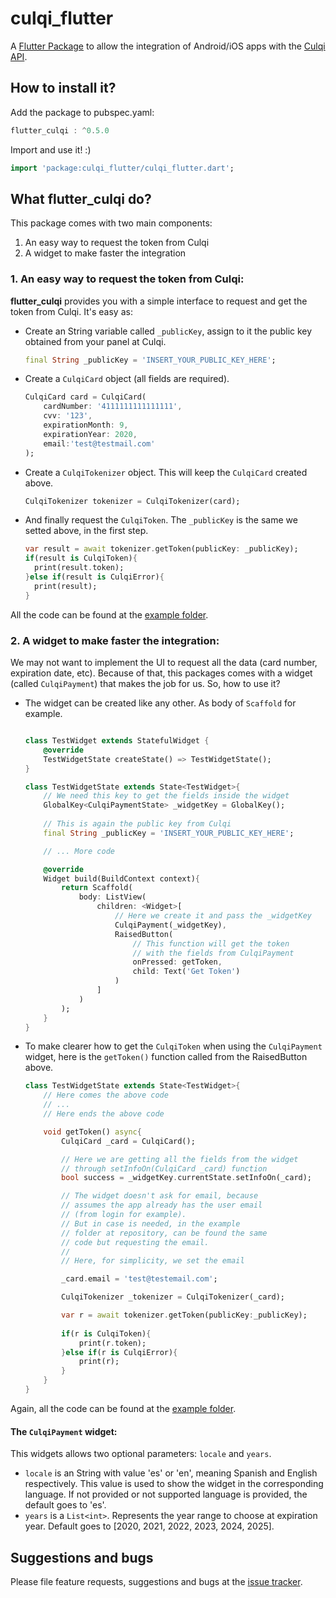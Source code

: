 # culqi_flutter

A [Flutter Package]() to allow the integration of Android/iOS apps with the [Culqi API](https://www.culqi.com/docs/#/).

## How to install it?

Add the package to pubspec.yaml:
```dart
flutter_culqi : ^0.5.0
```

Import and use it! :)
``` dart
import 'package:culqi_flutter/culqi_flutter.dart';
```

## What **flutter_culqi** do?

This package comes with two main components:
1. An easy way to request the token from Culqi
2. A widget to make faster the integration

### 1. An easy way to request the token from Culqi:

**flutter_culqi** provides you with a simple interface to request and get the token from Culqi. It's easy as:

+ Create an String variable called `_publicKey`, assign to it the public key obtained from your panel at Culqi.
    ```dart
    final String _publicKey = 'INSERT_YOUR_PUBLIC_KEY_HERE';
    ```
+ Create a `CulqiCard` object (all fields are required).
    ```dart
    CulqiCard card = CulqiCard(
        cardNumber: '4111111111111111',
        cvv: '123',
        expirationMonth: 9,
        expirationYear: 2020,
        email:'test@testmail.com'
    );
    ```
+ Create a `CulqiTokenizer` object. This will keep the `CulqiCard` created above.
    ```dart
    CulqiTokenizer tokenizer = CulqiTokenizer(card);
    ```
+ And finally request the `CulqiToken`. The `_publicKey` is the same we setted above, in the first step.
    ```dart
    var result = await tokenizer.getToken(publicKey: _publicKey);
    if(result is CulqiToken){
      print(result.token);
    }else if(result is CulqiError){
      print(result);
    }
    ```
All the code can be found at the [example folder]().

### 2. A widget to make faster the integration:

We may not want to implement the UI to request all the data (card number, expiration date, etc). Because of that, this packages comes with a widget (called `CulqiPayment`) that makes the job for us. So, how to use it?

+ The widget can be created like any other. As body of `Scaffold` for example.
    ```dart

    class TestWidget extends StatefulWidget {
        @override
        TestWidgetState createState() => TestWidgetState();
    }

    class TestWidgetState extends State<TestWidget>{
        // We need this key to get the fields inside the widget
        GlobalKey<CulqiPaymentState> _widgetKey = GlobalKey();
        
        // This is again the public key from Culqi
        final String _publicKey = 'INSERT_YOUR_PUBLIC_KEY_HERE';

        // ... More code

        @override
        Widget build(BuildContext context){
            return Scaffold(
                body: ListView(
                    children: <Widget>[
                        // Here we create it and pass the _widgetKey
                        CulqiPayment(_widgetKey),
                        RaisedButton(
                            // This function will get the token
                            // with the fields from CulqiPayment
                            onPressed: getToken,
                            child: Text('Get Token')
                        )
                    ]
                )
            );
        }
    }
    ```
+ To make clearer how to get the `CulqiToken` when using the `CulqiPayment` widget, here is the `getToken()` function called from the RaisedButton above.
    ```dart
    class TestWidgetState extends State<TestWidget>{
        // Here comes the above code
        // ...
        // Here ends the above code

        void getToken() async{
            CulqiCard _card = CulqiCard();

            // Here we are getting all the fields from the widget
            // through setInfoOn(CulqiCard _card) function
            bool success = _widgetKey.currentState.setInfoOn(_card);

            // The widget doesn't ask for email, because 
            // assumes the app already has the user email  
            // (from login for example). 
            // But in case is needed, in the example
            // folder at repository, can be found the same 
            // code but requesting the email.
            //
            // Here, for simplicity, we set the email

            _card.email = 'test@testemail.com';

            CulqiTokenizer _tokenizer = CulqiTokenizer(_card);

            var r = await tokenizer.getToken(publicKey:_publicKey);
            
            if(r is CulqiToken){
                print(r.token);
            }else if(r is CulqiError){
                print(r);
            }
        }
    }
    ```
Again, all the code can be found at the [example folder]().

#### The `CulqiPayment` widget:

This widgets allows two optional parameters: `locale` and `years`.
+ `locale` is an String with value 'es' or 'en', meaning Spanish and English respectively. This value is used to show the widget in the corresponding language. If not provided or not supported language is provided, the default goes to 'es'.
+ `years` is a `List<int>`. Represents the year range to choose at expiration year. Default goes to [2020, 2021, 2022, 2023, 2024, 2025].

## Suggestions and bugs

Please file feature requests, suggestions and bugs at the [issue tracker][tracker].

[tracker]: https://github.com/limonadev/flutter_culqi/issues
